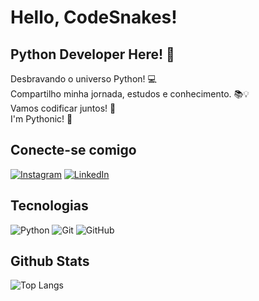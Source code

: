 # Hello, CodeSnakes! 

## Python Developer Here! 👋

Desbravando o universo Python! 💻<br>
Compartilho minha jornada, estudos e conhecimento. 📚💡<br>
Vamos codificar juntos! 🤝<br>
I'm Pythonic! 🐍<br>

## Conecte-se comigo

[![Instagram](https://img.shields.io/badge/Instagram-000?style=for-the-badge&logo=instagram)](https://www.instagram.com/apherudev/)
[![LinkedIn](https://img.shields.io/badge/-LinkedIn-000?style=for-the-badge&logo=linkedin&logoColor=30A3DC)](https://www.linkedin.com/in/luka2777/)

## Tecnologias

![Python](https://img.shields.io/badge/python-3776AB.svg?style=for-the-badge&logo=python&logoColor=white)
![Git](https://img.shields.io/badge/git-F05032.svg?style=for-the-badge&logo=git&logoColor=white)
![GitHub](https://img.shields.io/badge/github-181717.svg?style=for-the-badge&logo=github&logoColor=white)

## Github Stats
![Top Langs](https://github-readme-stats-git-masterrstaa-rickstaa.vercel.app/api/top-langs/?username=apheru&bg_color=000&border_color=30A3DC&title_color=E94D5F&text_color=FFF)
